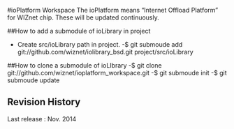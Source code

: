 #ioPlatform Workspace
The ioPlatform means “Internet Offload Platform” for WIZnet chip. These will be updated continuously.

##How to add a submodule of ioLibrary in project
- Create src/ioLibrary path in project.
-$ git submoude add git://github.com/wiznet/iolibrary_bsd.git project/src/ioLibrary

##How to clone a submodule of ioLIbrary
-$ git clone git://github.com/wiznet/ioplatform_workspace.git
-$ git submoude init
-$ git submoude update

## Revision History
Last release : Nov. 2014
